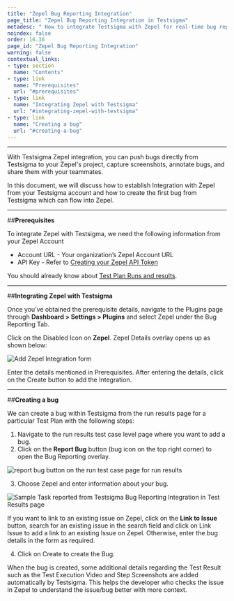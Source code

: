 ```yaml
---
title: "Zepel Bug Reporting Integration"
page_title: "Zepel Bug Reporting Integration in Testsigma"
metadesc: " How to integrate Testsigma with Zepel for real-time bug reporting during Test Runs"
noindex: false
order: 16.36
page_id: "Zepel Bug Reporting Integration"
warning: false
contextual_links:
- type: section
  name: "Contents"
- type: link
  name: "Prerequisites"
  url: "#prerequisites"
- type: link
  name: "Integrating Zepel with Testsigma"
  url: "#integrating-zepel-with-testsigma"
- type: link
  name: "Creating a bug"
  url: "#creating-a-bug"
---
```


---

With Testsigma Zepel integration, you can push bugs directly from Testsigma to your Zepel's project, capture screenshots, annotate bugs, and share them with your teammates.

In this document, we will discuss how to establish Integration with Zepel from your Testsigma account and how to create the first bug from Testsigma which can flow into Zepel.

---
##**Prerequisites**

To integrate Zepel with Testsigma, we need the following information from your Zepel Account
  * Account URL - Your organization’s Zepel Account URL
  * API Key - Refer to [Creating your Zepel API Token](https://zepel.io/developers/api/v1/#authentication)

You should already know about [Test Plan Runs and results](https://testsigma.com/docs/runs/test-plan-executions/).

---
##**Integrating Zepel with Testsigma**

Once you’ve obtained the prerequisite details, navigate to the Plugins page through **Dashboard > Settings > Plugins** and select Zepel under the Bug Reporting Tab.

Click on the Disabled Icon on **Zepel**. Zepel Details overlay opens up as shown below:

![Add Zepel Integration form](https://docs.testsigma.com/images/zepel/add-zepel-integration-form.png)

Enter the details mentioned in Prerequisites. After entering the details, click on the Create button to add the Integration.

---
##**Creating a bug**

We can create a bug within Testsigma from the run results page for a particular Test Plan with the following steps:

 1. Navigate to the run results test case level page where you want to add a bug.
 2. Click on the **Report Bug** button (bug icon on the top right corner) to open the Bug Reporting overlay.

 ![report bug button on the run test case page for run results ](https://docs.testsigma.com/images/zepel/run-results-test-case-page-report-bug-button-zepel.png)

 3. Choose Zepel and enter information about your bug.

![Sample Task reported from Testsigma Bug Reporting Integration in Test Results page](https://docs.testsigma.com/images/zepel/plugins-create-zepel-bug-form-filled.png)

If you want to link to an existing issue on Zepel, click on the **Link to Issue** button, search for an existing issue in the search field and click on Link Issue to add a link to an existing Issue on Zepel. Otherwise, enter the bug details in the form as required.

 4. Click on Create to create the Bug.

When the bug is created, some additional details regarding the Test Result such as the Test Execution Video and Step Screenshots are added automatically by Testsigma. This helps the developer who checks the issue in Zepel to understand the issue/bug better with more context.

